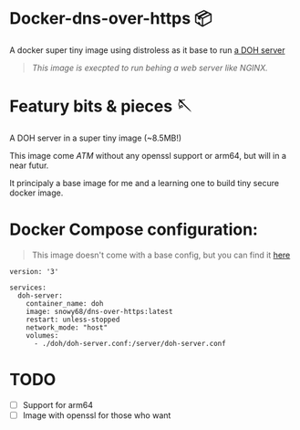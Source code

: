 # Docker-dns-over-https 📦
A docker super tiny image using distroless as it base to run [a DOH server](https://github.com/m13253/dns-over-https)
>_This image is execpted to run behing a web server like NGINX._

# Featury bits & pieces 🪡
A DOH server in a super tiny image (~8.5MB!)

This image come _ATM_ without any openssl support or arm64, but will in a near futur.

It principaly a base image for me and a learning one to build tiny secure docker image.

# Docker Compose configuration:
>This image doesn't come with a base config, but you can find it [here](https://github.com/m13253/dns-over-https/blob/master/doh-server/doh-server.conf)
```
version: '3'

services:
  doh-server:
    container_name: doh
    image: snowy68/dns-over-https:latest
    restart: unless-stopped
    network_mode: "host"
    volumes:
      - ./doh/doh-server.conf:/server/doh-server.conf
```
# TODO
- [ ] Support for arm64
- [ ] Image with openssl for those who want
